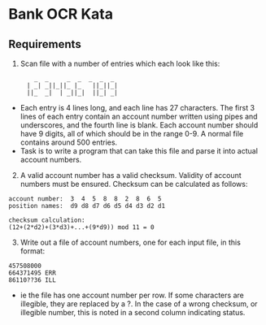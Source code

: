 # Bank OCR Kata

## Requirements

1. Scan file with a number of entries which each look like this:
```
       _  _     _  _  _  _  _ 
     | _| _||_||_ |_   ||_||_|
     ||_  _|  | _||_|  ||_| _|
```
* Each entry is 4 lines long, and each line has 27 characters. The first 3 lines of each entry contain an account number written using pipes and underscores, and the fourth line is blank. Each account number should have 9 digits, all of which should be in the range 0-9. A normal file contains around 500 entries.
* Task is to write a program that can take this file and parse it into actual account numbers.

2. A valid account number has a valid checksum. Validity of account numbers must be ensured. Checksum can be calculated as follows:
```  
account number:  3  4  5  8  8  2  8  6  5
position names:  d9 d8 d7 d6 d5 d4 d3 d2 d1

checksum calculation:
(12+(2*d2)+(3*d3)+...+(9*d9)) mod 11 = 0
``` 

3. Write out a file of account numbers, one for each input file, in this format:
```  
457508000
664371495 ERR
86110??36 ILL
```
* ie the file has one account number per row. If some characters are illegible, they are replaced by a ?. In the case of a wrong checksum, or illegible number, this is noted in a second column indicating status.
